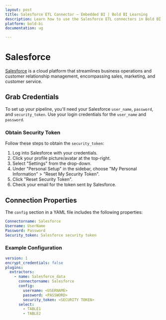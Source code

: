 ```yaml
---
layout: post
title: Salesforce ETL Connector – Embedded BI | Bold BI Learning
description: Learn how to use the Salesforce ETL connectors in Bold BI Enterprise Edition. Discover simple steps to integrate data smoothly and make the most of your analytics.
platform: bold-bi
documentation: ug

---
```


# Salesforce

[Salesforce](https://www.salesforce.com/) is a cloud platform that streamlines business operations and customer relationship management, encompassing sales, marketing, and customer service.

## Grab Credentials

To set up your pipeline, you'll need your Salesforce `user_name`, `password`, and `security_token`. Use your login credentials for the `user_name` and `password`.

### Obtain Security Token

Follow these steps to obtain the `security_token`:

1. Log into Salesforce with your credentials.
2. Click your profile picture/avatar at the top-right.
3. Select "Settings" from the drop-down.
4. Under "Personal Setup" in the sidebar, choose "My Personal Information" > "Reset My Security Token".
5. Click "Reset Security Token".
6. Check your email for the token sent by Salesforce.

## Connection Properties

The `config` section in a YAML file includes the following properties:

```yaml
Connectorname: Salesforce
Username: UserName
Password: Password
Security_token: Salesforce security token
```

### Example Configuration

```yaml
version: 1
encrypt_credentials: false
plugins:
  extractors:
    - name: Salesforce_data
      connectorname: Salesforce
      config:
        username: <USERNAME>
        password: <PASSWORD>
        security_token: <SECURITY TOKEN>
      select:
        - TABLE1
        - TABLE2
```
